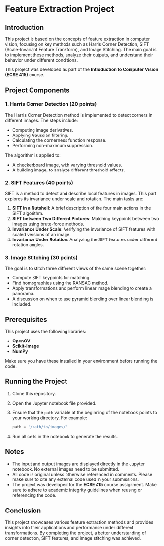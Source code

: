 # Feature Extraction Project

## Introduction
This project is based on the concepts of feature extraction in computer vision, focusing on key methods such as Harris Corner Detection, SIFT (Scale-Invariant Feature Transform), and Image Stitching. The main goal is to implement these methods, analyze their outputs, and understand their behavior under different conditions.

This project was developed as part of the **Introduction to Computer Vision (ECSE 415)** course.

## Project Components

### 1. Harris Corner Detection (20 points)
The Harris Corner Detection method is implemented to detect corners in different images. The steps include:
- Computing image derivatives.
- Applying Gaussian filtering.
- Calculating the cornerness function response.
- Performing non-maximum suppression.

The algorithm is applied to:
- A checkerboard image, with varying threshold values.
- A building image, to analyze different threshold effects.

### 2. SIFT Features (40 points)
SIFT is a method to detect and describe local features in images. This part explores its invariance under scale and rotation. The main tasks are:
1. **SIFT in a Nutshell**: A brief description of the four main actions in the SIFT algorithm.
2. **SIFT between Two Different Pictures**: Matching keypoints between two images using brute-force methods.
3. **Invariance Under Scale**: Verifying the invariance of SIFT features with scaled versions of an image.
4. **Invariance Under Rotation**: Analyzing the SIFT features under different rotation angles.

### 3. Image Stitching (30 points)
The goal is to stitch three different views of the same scene together:
- Compute SIFT keypoints for matching.
- Find homographies using the RANSAC method.
- Apply transformations and perform linear image blending to create a panorama.
- A discussion on when to use pyramid blending over linear blending is included.

## Prerequisites
This project uses the following libraries:
- **OpenCV**
- **Scikit-Image**
- **NumPy**

Make sure you have these installed in your environment before running the code.

## Running the Project
1. Clone this repository.
2. Open the Jupyter notebook file provided.
3. Ensure that the `path` variable at the beginning of the notebook points to your working directory. For example:

    ```python
    path = '/path/to/images/'
    ```

4. Run all cells in the notebook to generate the results.

## Notes
- The input and output images are displayed directly in the Jupyter notebook. No external images need to be submitted.
- All code is original unless otherwise referenced in comments. Please make sure to cite any external code used in your submissions.
- The project was developed for the **ECSE 415** course assignment. Make sure to adhere to academic integrity guidelines when reusing or referencing the code.

## Conclusion
This project showcases various feature extraction methods and provides insights into their applications and performance under different transformations. By completing the project, a better understanding of corner detection, SIFT features, and image stitching was achieved.
